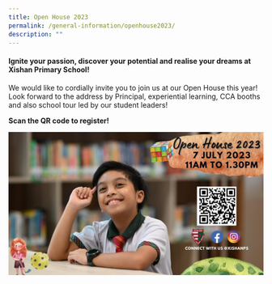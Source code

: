 ```yaml
---
title: Open House 2023
permalink: /general-information/openhouse2023/
description: ""
---
```

#### Ignite your passion, discover your potential and realise your dreams at Xishan Primary School!   
We would like to cordially invite you to join us at our Open House this year! Look forward to the address by Principal, experiential learning, CCA booths and also school tour led by our student leaders!     

**Scan the QR code to register!**
 
![](/images/b676f2e9-37da-498b-b4fe-fd091d5977361.jpeg)